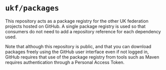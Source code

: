 # `ukf/packages`

This repository acts as a package registry for the other
UK federation projects hosted on GitHub. A single package
registry is used so that consumers do not need to add
a repository reference for each dependency used.

Note that although this repository is public, and that you
can download packages freely using the GitHub user interface
even if not logged in, GitHub requires that use of the package
registry from tools such as Maven requires authentication
through a Personal Access Token.
